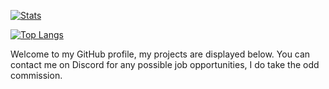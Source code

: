 [![Stats](https://github-readme-stats.vercel.app/api?username=NotDSF&show_icons=true&count_private=true&theme=dark)]()

[![Top Langs](https://github-readme-stats.vercel.app/api/top-langs/?username=NotDSF&hide=css&layout=compact&theme=dark)]()

Welcome to my GitHub profile, my projects are displayed below.
You can contact me on Discord for any possible job opportunities, I do take the odd commission.